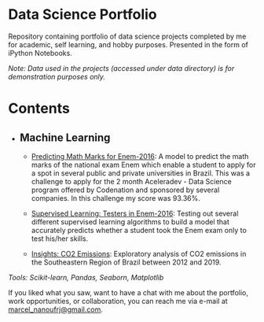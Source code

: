 # Data Science Portfolio

Repository containing portfolio of data science projects completed by me for academic, self learning, and hobby purposes. Presented in the form of iPython Notebooks.

*Note: Data used in the projects (accessed under data directory) is for demonstration purposes only.*

# Contents

* ## Machine Learning
    * [Predicting Math Marks for Enem-2016](https://github.com/MarcelRocha/portfolio_data_science/tree/master/enem_regression): A model to predict the math marks of the national exam Enem which enable a student to apply for a spot in several public and private universities in Brazil. This was a challenge to apply for the 2 month Aceleradev - Data Science program offered by Codenation and sponsored by several companies. In this challenge my score was 93.36%.

    * [Supervised Learning: Testers in Enem-2016](https://github.com/MarcelRocha/portfolio_data_science/tree/master/enem_classification): Testing out several different supervised learning algorithms to build a model that accurately predicts whether a student took the Enem exam only to test his/her skills. 

    * [Insights: CO2 Emissions](https://github.com/MarcelRocha/portfolio_data_science/tree/master/Insight_co2_emissions): Exploratory analysis of CO2 emissions in the Southeastern Region of Brazil between 2012 and 2019.
    
*Tools: Scikit-learn, Pandas, Seaborn, Matplotlib*

If you liked what you saw, want to have a chat with me about the portfolio, work opportunities, or collaboration, you can reach me via e-mail at marcel_nanoufrj@gmail.com.
